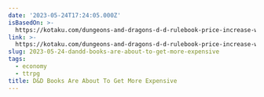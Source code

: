 ```yaml
---
date: '2023-05-24T17:24:05.000Z'
isBasedOn: >-
  https://kotaku.com/dungeons-and-dragons-d-d-rulebook-price-increase-wotc-1850469428
link: >-
  https://kotaku.com/dungeons-and-dragons-d-d-rulebook-price-increase-wotc-1850469428
slug: 2023-05-24-dandd-books-are-about-to-get-more-expensive
tags:
  - economy
  - ttrpg
title: D&D Books Are About To Get More Expensive
---
```


